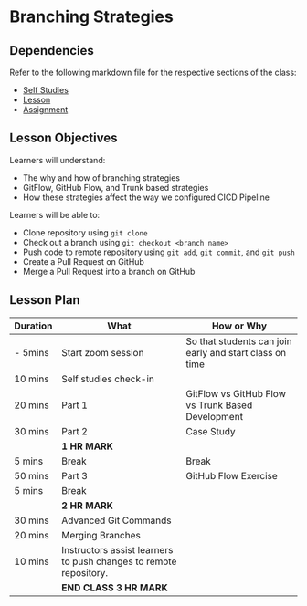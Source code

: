 # Branching Strategies

## Dependencies

Refer to the following markdown file for the respective sections of the class:
- [Self Studies](./studies.md)
- [Lesson](./lesson.md)
- [Assignment](./assignment.md)

## Lesson Objectives

Learners will understand:
- The why and how of branching strategies
- GitFlow, GitHub Flow, and Trunk based strategies
- How these strategies affect the way we configured CICD Pipeline

Learners will be able to:
- Clone repository using `git clone`
- Check out a branch using `git checkout <branch name>`
- Push code to remote repository using `git add`, `git commit`, and `git push`
- Create a Pull Request on GitHub
- Merge a Pull Request into a branch on GitHub


## Lesson Plan

|Duration|What|How or Why|
|--------|-----|-------|
|- 5mins |Start zoom session|So that students can join early and start class on time|
|10 mins|Self studies check-in||
|20 mins|Part 1| GitFlow vs GitHub Flow vs Trunk Based Development|
|30 mins|Part 2| Case Study|
||**1 HR MARK**|
|5 mins|Break|Break|
|50 mins|Part 3| GitHub Flow Exercise|
|5 mins|Break||
||**2 HR MARK**|
|30 mins|Advanced Git Commands|
|20 mins|Merging Branches|
|10 mins|Instructors assist learners to push changes to remote repository.|
||**END CLASS 3 HR MARK**|

